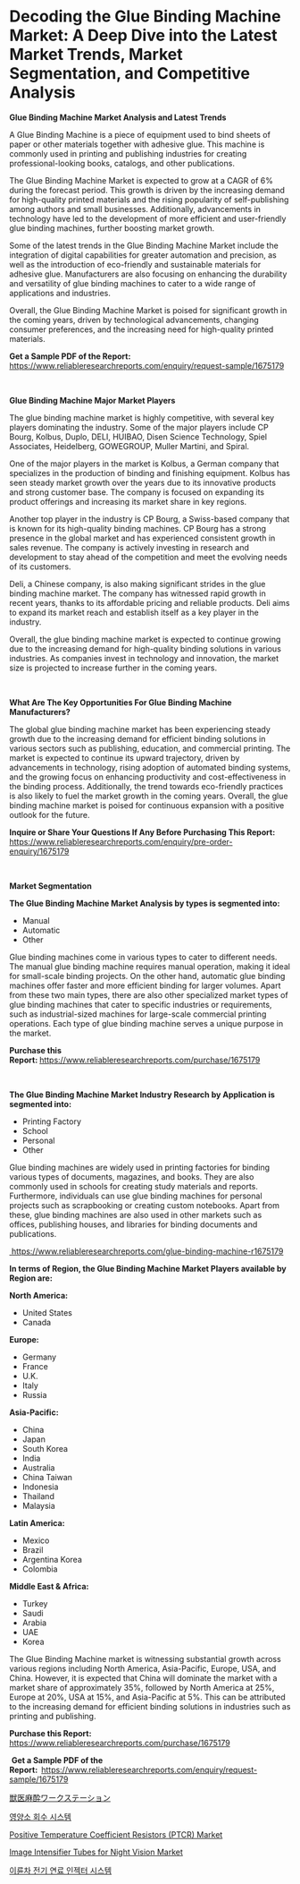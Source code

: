 <p><h1>Decoding the Glue Binding Machine Market: A Deep Dive into the Latest Market Trends, Market Segmentation, and Competitive Analysis</h1></p><p><strong>Glue Binding Machine Market Analysis and Latest Trends</strong></p>
<p><p>A Glue Binding Machine is a piece of equipment used to bind sheets of paper or other materials together with adhesive glue. This machine is commonly used in printing and publishing industries for creating professional-looking books, catalogs, and other publications.</p><p>The Glue Binding Machine Market is expected to grow at a CAGR of 6% during the forecast period. This growth is driven by the increasing demand for high-quality printed materials and the rising popularity of self-publishing among authors and small businesses. Additionally, advancements in technology have led to the development of more efficient and user-friendly glue binding machines, further boosting market growth.</p><p>Some of the latest trends in the Glue Binding Machine Market include the integration of digital capabilities for greater automation and precision, as well as the introduction of eco-friendly and sustainable materials for adhesive glue. Manufacturers are also focusing on enhancing the durability and versatility of glue binding machines to cater to a wide range of applications and industries.</p><p>Overall, the Glue Binding Machine Market is poised for significant growth in the coming years, driven by technological advancements, changing consumer preferences, and the increasing need for high-quality printed materials.</p></p>
<p><strong>Get a Sample PDF of the Report:&nbsp;</strong> <a href="https://www.reliableresearchreports.com/enquiry/request-sample/1675179">https://www.reliableresearchreports.com/enquiry/request-sample/1675179</a></p>
<p>&nbsp;</p>
<p><strong>Glue Binding Machine Major Market Players</strong></p>
<p><p>The glue binding machine market is highly competitive, with several key players dominating the industry. Some of the major players include CP Bourg, Kolbus, Duplo, DELI, HUIBAO, Disen Science Technology, Spiel Associates, Heidelberg, GOWEGROUP, Muller Martini, and Spiral.</p><p>One of the major players in the market is Kolbus, a German company that specializes in the production of binding and finishing equipment. Kolbus has seen steady market growth over the years due to its innovative products and strong customer base. The company is focused on expanding its product offerings and increasing its market share in key regions.</p><p>Another top player in the industry is CP Bourg, a Swiss-based company that is known for its high-quality binding machines. CP Bourg has a strong presence in the global market and has experienced consistent growth in sales revenue. The company is actively investing in research and development to stay ahead of the competition and meet the evolving needs of its customers.</p><p>Deli, a Chinese company, is also making significant strides in the glue binding machine market. The company has witnessed rapid growth in recent years, thanks to its affordable pricing and reliable products. Deli aims to expand its market reach and establish itself as a key player in the industry.</p><p>Overall, the glue binding machine market is expected to continue growing due to the increasing demand for high-quality binding solutions in various industries. As companies invest in technology and innovation, the market size is projected to increase further in the coming years.</p></p>
<p>&nbsp;</p>
<p><strong>What Are The Key Opportunities For Glue Binding Machine Manufacturers?</strong></p>
<p><p>The global glue binding machine market has been experiencing steady growth due to the increasing demand for efficient binding solutions in various sectors such as publishing, education, and commercial printing. The market is expected to continue its upward trajectory, driven by advancements in technology, rising adoption of automated binding systems, and the growing focus on enhancing productivity and cost-effectiveness in the binding process. Additionally, the trend towards eco-friendly practices is also likely to fuel the market growth in the coming years. Overall, the glue binding machine market is poised for continuous expansion with a positive outlook for the future.</p></p>
<p><strong>Inquire or Share Your Questions If Any Before Purchasing This Report:</strong> <a href="https://www.reliableresearchreports.com/enquiry/pre-order-enquiry/1675179">https://www.reliableresearchreports.com/enquiry/pre-order-enquiry/1675179</a></p>
<p>&nbsp;</p>
<p><strong>Market Segmentation</strong></p>
<p><strong>The Glue Binding Machine Market Analysis by types is segmented into:</strong></p>
<p><ul><li>Manual</li><li>Automatic</li><li>Other</li></ul></p>
<p><p>Glue binding machines come in various types to cater to different needs. The manual glue binding machine requires manual operation, making it ideal for small-scale binding projects. On the other hand, automatic glue binding machines offer faster and more efficient binding for larger volumes. Apart from these two main types, there are also other specialized market types of glue binding machines that cater to specific industries or requirements, such as industrial-sized machines for large-scale commercial printing operations. Each type of glue binding machine serves a unique purpose in the market.</p></p>
<p><strong>Purchase this Report:&nbsp;</strong><a href="https://www.reliableresearchreports.com/purchase/1675179">https://www.reliableresearchreports.com/purchase/1675179</a></p>
<p>&nbsp;</p>
<p><strong>The Glue Binding Machine Market Industry Research by Application is segmented into:</strong></p>
<p><ul><li>Printing Factory</li><li>School</li><li>Personal</li><li>Other</li></ul></p>
<p><p>Glue binding machines are widely used in printing factories for binding various types of documents, magazines, and books. They are also commonly used in schools for creating study materials and reports. Furthermore, individuals can use glue binding machines for personal projects such as scrapbooking or creating custom notebooks. Apart from these, glue binding machines are also used in other markets such as offices, publishing houses, and libraries for binding documents and publications.</p></p>
<p><a href="https://www.reliableresearchreports.com/glue-binding-machine-r1675179">&nbsp;https://www.reliableresearchreports.com/glue-binding-machine-r1675179</a></p>
<p><strong>In terms of Region, the Glue Binding Machine Market Players available by Region are:</strong></p>
<p>
    <p> <strong> North America: </strong>
        <ul>
            <li>United States</li>
            <li>Canada</li>
        </ul>
        </p> 
    <p> <strong> Europe: </strong>
        <ul>
            <li>Germany</li>
            <li>France</li>
            <li>U.K.</li>
            <li>Italy</li>
            <li>Russia</li>
        </ul>
        </p> 
    <p> <strong> Asia-Pacific: </strong>
        <ul>
            <li>China</li>
            <li>Japan</li>
            <li>South Korea</li>
            <li>India</li>
            <li>Australia</li>
            <li>China Taiwan</li>
            <li>Indonesia</li>
            <li>Thailand</li>
            <li>Malaysia</li>
        </ul>
        </p> 
    <p> <strong> Latin America: </strong>
        <ul>
            <li>Mexico</li>
            <li>Brazil</li>
            <li>Argentina Korea</li>
            <li>Colombia</li>
        </ul>
        </p> 
    <p> <strong> Middle East & Africa: </strong>
        <ul>
            <li>Turkey</li>
            <li>Saudi</li>
            <li>Arabia</li>
            <li>UAE</li>
            <li>Korea</li>
        </ul>
    </p>
    </p>
<p><p>The Glue Binding Machine market is witnessing substantial growth across various regions including North America, Asia-Pacific, Europe, USA, and China. However, it is expected that China will dominate the market with a market share of approximately 35%, followed by North America at 25%, Europe at 20%, USA at 15%, and Asia-Pacific at 5%. This can be attributed to the increasing demand for efficient binding solutions in industries such as printing and publishing.</p></p>
<p><strong>Purchase this Report: </strong><a href="https://www.reliableresearchreports.com/purchase/1675179">https://www.reliableresearchreports.com/purchase/1675179</a></p>
<p>&nbsp;<strong>Get a Sample PDF of the Report:&nbsp;&nbsp;</strong><a href="https://www.reliableresearchreports.com/enquiry/request-sample/1675179">https://www.reliableresearchreports.com/enquiry/request-sample/1675179</a></p>
<p><strong></strong></p>
<p><p><a href="https://github.com/LizaHeller2023/Market-Research-Report-List-1/blob/main/1037370107269.md">獣医麻酔ワークステーション</a></p><p><a href="https://github.com/lzrvbyqzftro57/Market-Research-Report-List-2/blob/main/5906167101374.md">영양소 회수 시스템</a></p><p><a href="https://issuu.com/reportprime-2/docs/positive-temperature-coefficient-resistors-ptcr-ma">Positive Temperature Coefficient Resistors (PTCR) Market</a></p><p><a href="https://issuu.com/reportprime-2/docs/image-intensifier-tubes-for-night-vision-market-si">Image Intensifier Tubes for Night Vision Market</a></p><p><a href="https://github.com/vs019sa3m8x/Market-Research-Report-List-2/blob/main/3622400101375.md">이륜차 전기 연료 인젝터 시스템</a></p></p>